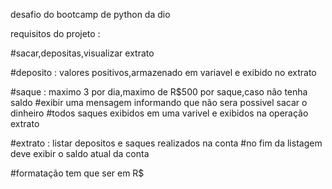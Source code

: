 desafio do bootcamp de python da dio

requisitos do projeto : 

#sacar,depositas,visualizar extrato

#deposito : valores positivos,armazenado em variavel e exibido no extrato

#saque : maximo 3 por dia,maximo de R$500 por saque,caso não tenha saldo
#exibir uma mensagem informando que não sera possivel sacar o dinheiro
#todos saques exibidos em uma varivel e exibidos na operação extrato

#extrato : listar depositos e saques realizados na conta
#no fim da listagem deve exibir o saldo atual da conta

#formatação tem que ser em R$
